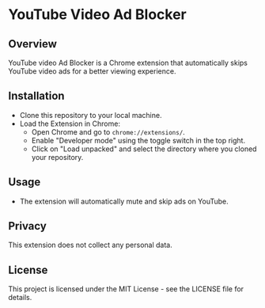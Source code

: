 # YouTube Video Ad Blocker

## Overview
YouTube video Ad Blocker is a Chrome extension that automatically skips YouTube video ads for a better viewing experience.

## Installation
- Clone this repository to your local machine.
- Load the Extension in Chrome:
    - Open Chrome and go to `chrome://extensions/`.
    - Enable "Developer mode" using the toggle switch in the top right.
    - Click on "Load unpacked" and select the directory where you cloned your repository.


## Usage
- The extension will automatically mute and skip ads on YouTube.

## Privacy
This extension does not collect any personal data.

## License
This project is licensed under the MIT License - see the LICENSE file for details.

